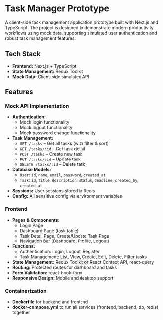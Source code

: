 # Task Manager Prototype

A client-side task management application prototype built with Next.js and TypeScript. The project is designed to demonstrate modern productivity workflows using mock data, supporting simulated user authentication and robust task management features.

## Tech Stack

- **Frontend:** Next.js + TypeScript
- **State Management:** Redux Toolkit
- **Mock Data:** Client-side simulated API

## Features

### Mock API Implementation

- **Authentication:**
  - Mock login functionality
  - Mock logout functionality
  - Mock password change functionality
- **Task Management:**
  - `GET /tasks` – Get all tasks (with filter & sort)
  - `GET /tasks/:id` – Get task detail
  - `POST /tasks` – Create new task
  - `PUT /tasks/:id` – Update task
  - `DELETE /tasks/:id` – Delete task
- **Database Models:**
  - `User`: `id`, `name`, `email`, `password`, `created_at`
  - `Task`: `id`, `title`, `description`, `status`, `deadline`, `created_by`, `created_at`
- **Sessions:** User sessions stored in Redis
- **Config:** All sensitive config via environment variables

### Frontend

- **Pages & Components:**
  - Login Page
  - Dashboard Page (task table)
  - Task Detail Page, Create/Update Task Page
  - Navigation Bar (Dashboard, Profile, Logout)
- **Functions:**
  - Authentication: Login, Logout, Register
  - Task Management: List, View, Create, Edit, Delete, Filter tasks
- **State Management:** Redux Toolkit or React Context API, react-query
- **Routing:** Protected routes for dashboard and tasks
- **Form Validation:** react-hook-form
- **Responsive Design:** Mobile and desktop support

### Containerization

- **Dockerfile** for backend and frontend
- **docker-compose.yml** to run all services (frontend, backend, db, redis) together
